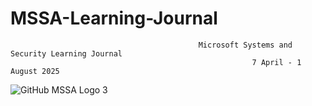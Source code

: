 # MSSA-Learning-Journal
                                              Microsoft Systems and Security Learning Journal
                                                          7 April - 1 August 2025

![GitHub MSSA Logo 3](https://github.com/user-attachments/assets/3c32aee8-ef18-4874-890c-2a2b5dd1bddb)
